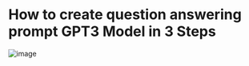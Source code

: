 # How to create question answering prompt GPT3 Model in 3 Steps
![image](https://user-images.githubusercontent.com/105535508/224533879-4bb2f7ce-3443-4310-9d5a-f8d193e2f048.png)
